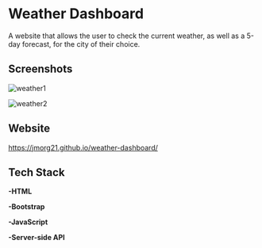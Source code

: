 
# Weather Dashboard

A website that allows the user to check the current weather, as well as a 5-day forecast, for the city of their choice.


## Screenshots

![weather1](https://user-images.githubusercontent.com/98551156/178110586-fc936de6-4254-4547-b895-d5ab021f3109.png)

![weather2](https://user-images.githubusercontent.com/98551156/178110596-8171d737-0c83-425e-87ef-773efba64728.png)



## Website

https://jmorg21.github.io/weather-dashboard/


## Tech Stack

**-HTML**

**-Bootstrap**

**-JavaScript**

**-Server-side API**


